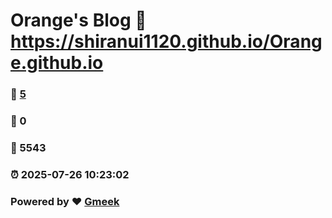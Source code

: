 # Orange's Blog :link: https://shiranui1120.github.io/Orange.github.io 
### :page_facing_up: [5](https://shiranui1120.github.io/Orange.github.io/tag.html) 
### :speech_balloon: 0 
### :hibiscus: 5543 
### :alarm_clock: 2025-07-26 10:23:02 
### Powered by :heart: [Gmeek](https://github.com/Meekdai/Gmeek)
